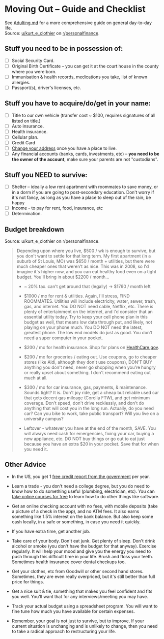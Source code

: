# Moving Out – Guide and Checklist
See [Adulting.md](https://github.com/ThatAlexTRM/adulting/blob/main/U.S./Adulting.md) for a more comprehensive guide on general day-to-day life.  
Source: [u/kurt\_e\_clothier](https://www.reddit.com/user/kurt_e_clothier/) on [r/personalfinance](https://www.reddit.com/r/personalfinance/comments/bbvqqo/my_mother_recently_told_me_that_i_have_to_move/).

## Stuff you need to be in possession of:
- [ ] Social Security Card.
- [ ] Original Birth Certificate – you can get it at the court house in the county where you were born.
- [ ] Immunisation & health records, medications you take, list of known allergies.
- [ ] Passport(s), driver's licenses, etc.

## Stuff you have to acquire/do/get in your name:
- [ ] Title to our own vehicle (transfer cost ~ $100, requires signatures of all listed on title.)
- [ ] Auto insurance.
- [ ] Health insurance.
- [ ] Cellular plan.
- [ ] Credit Card
- [ ] [Change your address](https://www.usps.com/manage/forward.htm) once you have a place to live.
- [ ] Any financial accounts (banks, cards, investments, etc) – **you need to be the owner of the account**, make sure your parents are not "custodians".

## Stuff you NEED to survive:

- [ ] Shelter –  ideally a low rent apartment with roommates to save money, or in a dorm if you are going to post-secondary education. Don't worry if it's not fancy, as long as you have a place to sleep out of the rain, be happy
- [ ] Income - to pay for rent, food, insurance, etc
- [ ] Determination.

## Budget breakdown

Source: u/kurt\_e\_clothier on r/personalfinance.

> Depending upon where you live, $500 / wk is enough to survive, but you don't want to settle for that long term. My first apartment (in a suburb of St Louis, MO) was $650 / month + utilities, but there were much cheaper ones that weren't as nice. This was in 2008, so I'd imagine it's higher now, and you can eat healthy food even on a tight budget. You'll bring in about $2200 / month...
> 
> - \~ 20% tax. can't get around that (legally) -> $1760 / month left
> 
> - $1000 / mo for rent & utilities. Again, I'll stress, FIND ROOMMATES. Utilities will include electricity, water, sewer, trash, gas, and internet. You DO NOT need cable, Netflix, etc. There is plenty of entertainment on the internet, and I'd consider that an essential utility today. Try to keep your cell phone plan in this budget as well, that means low data through put, and likely, not playing on your phone much. You DO NOT need the latest, greatest phone. The low end models do just as good. You don't need a super computer in your pocket.
> 
> - $200 / mo for health insurance. Shop for plans on [HealthCare.gov](https://www.healthcare.gov/).
> 
> - $200 / mo for groceries / eating out. Use coupons, go to cheaper stores (like Aldi, although they don't use coupons), DON'T BUY anything you don't need, never go shopping when you're hungry or really upset about something. I don't recommend eating out much at all.
> 
> - $300 / mo for car insurance, gas, payments, & maintenance. Sounds tight? It is. Don't joy ride, get a cheap but reliable used car that gets decent gas mileage (Corolla FTW), and get minimum coverage. Don't speed, don't drive recklessly, and don't do anything that will cost you in the long run. Actually, do you need car? Can you bike to work, take public transport? Will you live on a university campus?
> 
> - Leftover - whatever you have at the end of the month, SAVE. You will always need cash for emergencies, fixing your car, buying a new appliance, etc. DO NOT buy things or go out to eat just because you have an extra $20 in your pocket. Save that for when you need it.

## Other Advice

- In the US, you get 1 [free credit report from the government](https://www.usa.gov/credit-reports) per year.

- Learn a trade - you don't need a college degree, but you do need to know how to do something useful (plumbing, electrician, etc). You can [take online courses for free](http://mooc.org/) to learn how to do other things like software.

- Get an online checking account with no fees, with mobile deposits (take a picture of a check in the app), and no ATM fees. It also earns something like 1.5% interest on the bank balance. But also keep some cash locally, in a safe or something, in case you need it quickly.

- If you have extra time, get another job.

- Take care of your body. Don't eat junk. Get plenty of sleep. Don't drink alcohol or smoke (you don't have the budget for that anyway). Exercise regularly. It will help your mood and give you the energy you need to push through this difficult time in your life. Brush and floss your teeth. Sometimes health insurance cover dental checkups too.

- Get your clothes, etc from Goodwill or other second hand stores. Sometimes, they are even really overpriced, but it's still better than full price for things.

- Get a nice suit & tie, something that makes you feel confident and fits you well. You'll want that for any interviews/meeting you may have.

- Track your actual budget using a spreadsheet program. You will want to fine tune how much you have available for certain expenses.

- Remember, your goal is not just to survive, but to improve. If your current situation is unchanging and is unlikely to change, then you need to take a radical approach to restructuring your life.
